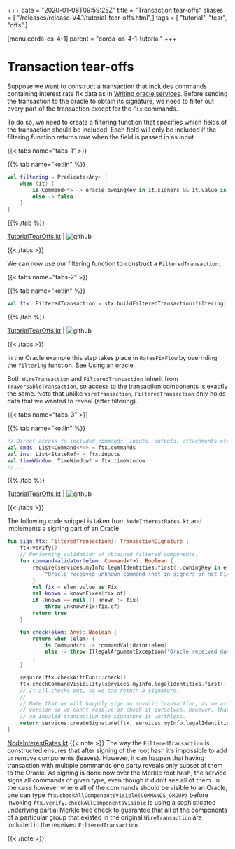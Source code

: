 +++
date = "2020-01-08T09:59:25Z"
title = "Transaction tear-offs"
aliases = [ "/releases/release-V4.1/tutorial-tear-offs.html",]
tags = [ "tutorial", "tear", "offs",]

[menu.corda-os-4-1]
parent = "corda-os-4-1-tutorial"
+++



# Transaction tear-offs

Suppose we want to construct a transaction that includes commands containing interest rate fix data as in
            [Writing oracle services](oracles.md). Before sending the transaction to the oracle to obtain its signature, we need to filter out every part
            of the transaction except for the `Fix` commands.

To do so, we need to create a filtering function that specifies which fields of the transaction should be included.
            Each field will only be included if the filtering function returns *true* when the field is passed in as input.


{{< tabs name="tabs-1" >}}


{{% tab name="kotlin" %}}
```kotlin
val filtering = Predicate<Any> {
    when (it) {
        is Command<*> -> oracle.owningKey in it.signers && it.value is Fix
        else -> false
    }
}

```
{{% /tab %}}

[TutorialTearOffs.kt](https://github.com/corda/corda/blob/release/os/4.1/docs/source/example-code/src/main/kotlin/net/corda/docs/kotlin/tutorial/tearoffs/TutorialTearOffs.kt) | ![github](/images/svg/github.svg "github")

{{< /tabs >}}

We can now use our filtering function to construct a `FilteredTransaction`:


{{< tabs name="tabs-2" >}}


{{% tab name="kotlin" %}}
```kotlin
val ftx: FilteredTransaction = stx.buildFilteredTransaction(filtering)

```
{{% /tab %}}

[TutorialTearOffs.kt](https://github.com/corda/corda/blob/release/os/4.1/docs/source/example-code/src/main/kotlin/net/corda/docs/kotlin/tutorial/tearoffs/TutorialTearOffs.kt) | ![github](/images/svg/github.svg "github")

{{< /tabs >}}

In the Oracle example this step takes place in `RatesFixFlow` by overriding the `filtering` function. See
            [Using an oracle](oracles.md#filtering-ref).

Both `WireTransaction` and `FilteredTransaction` inherit from `TraversableTransaction`, so access to the
            transaction components is exactly the same. Note that unlike `WireTransaction`,
            `FilteredTransaction` only holds data that we wanted to reveal (after filtering).


{{< tabs name="tabs-3" >}}


{{% tab name="kotlin" %}}
```kotlin
// Direct access to included commands, inputs, outputs, attachments etc.
val cmds: List<Command<*>> = ftx.commands
val ins: List<StateRef> = ftx.inputs
val timeWindow: TimeWindow? = ftx.timeWindow
// ...

```
{{% /tab %}}

[TutorialTearOffs.kt](https://github.com/corda/corda/blob/release/os/4.1/docs/source/example-code/src/main/kotlin/net/corda/docs/kotlin/tutorial/tearoffs/TutorialTearOffs.kt) | ![github](/images/svg/github.svg "github")

{{< /tabs >}}

The following code snippet is taken from `NodeInterestRates.kt` and implements a signing part of an Oracle.

```kotlin
fun sign(ftx: FilteredTransaction): TransactionSignature {
    ftx.verify()
    // Performing validation of obtained filtered components.
    fun commandValidator(elem: Command<*>): Boolean {
        require(services.myInfo.legalIdentities.first().owningKey in elem.signers && elem.value is Fix) {
            "Oracle received unknown command (not in signers or not Fix)."
        }
        val fix = elem.value as Fix
        val known = knownFixes[fix.of]
        if (known == null || known != fix)
            throw UnknownFix(fix.of)
        return true
    }

    fun check(elem: Any): Boolean {
        return when (elem) {
            is Command<*> -> commandValidator(elem)
            else -> throw IllegalArgumentException("Oracle received data of different type than expected.")
        }
    }

    require(ftx.checkWithFun(::check))
    ftx.checkCommandVisibility(services.myInfo.legalIdentities.first().owningKey)
    // It all checks out, so we can return a signature.
    //
    // Note that we will happily sign an invalid transaction, as we are only being presented with a filtered
    // version so we can't resolve or check it ourselves. However, that doesn't matter much, as if we sign
    // an invalid transaction the signature is worthless.
    return services.createSignature(ftx, services.myInfo.legalIdentities.first().owningKey)
}

```
[NodeInterestRates.kt](https://github.com/corda/corda/blob/release/os/4.1/samples/irs-demo/cordapp/workflows-irs/src/main/kotlin/net.corda.irs/api/NodeInterestRates.kt)
{{< note >}}
The way the `FilteredTransaction` is constructed ensures that after signing of the root hash it’s impossible to add or remove
                components (leaves). However, it can happen that having transaction with multiple commands one party reveals only subset of them to the Oracle.
                As signing is done now over the Merkle root hash, the service signs all commands of given type, even though it didn’t see
                all of them. In the case however where all of the commands should be visible to an Oracle, one can type `ftx.checkAllComponentsVisible(COMMANDS_GROUP)` before invoking `ftx.verify`.
                `checkAllComponentsVisible` is using a sophisticated underlying partial Merkle tree check to guarantee that all of
                the components of a particular group that existed in the original `WireTransaction` are included in the received
                `FilteredTransaction`.

{{< /note >}}

